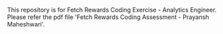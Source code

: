 This repository is for Fetch Rewards Coding Exercise - Analytics Engineer.
Please refer the pdf file 'Fetch Rewards Coding Assessment - Prayansh Maheshwari'.

